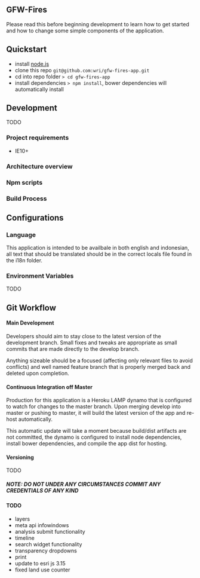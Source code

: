 GFW-Fires
---
Please read this before beginning development to learn how to get started and how to change some simple components of the application.

## Quickstart
- install [node.js](http://nodejs.org/)
- clone this repo `git@github.com:wri/gfw-fires-app.git`
- cd into repo folder `> cd gfw-fires-app`
- install dependencies `> npm install`, bower dependencies will automatically install

## Development
<p>TODO</p>

### Project requirements
- IE10+
### Architecture overview
### Npm scripts
### Build Process

## Configurations

### Language
<p>This application is intended to be availbale in both english and indonesian, all text that should be translated should be in the correct locals file found in the i18n folder.</p>

### Environment Variables
<p>TODO</p>

## Git Workflow

#### Main Development
<p>Developers should aim to stay close to the latest version of the development branch. Small fixes and tweaks are appropriate as small commits that are made directly to the develop branch.</p>
<p>Anything sizeable should be a focused (affecting only relevant files to avoid conflicts) and well named feature branch that is properly merged back and deleted upon completion.</p>

#### Continuous Integration off Master
<p>Production for this application is a Heroku LAMP dynamo that is configured to watch for changes to the master branch. Upon merging develop into master or pushing to master, it will build the latest version of the app and re-host automatically.</p>
<p>This automatic update will take a moment because build/dist artifacts are not committed, the dynamo is configured to install node dependencies, install bower dependencies, and compile the app dist for hosting.</p>

#### Versioning
<p>TODO</p>

##### NOTE: DO NOT UNDER ANY CIRCUMSTANCES COMMIT ANY CREDENTIALS OF ANY KIND

#### TODO
- layers
- meta api infowindows
- analysis submit functionality
- timeline
- search widget functionality
- transparency dropdowns
- print
- update to esri js 3.15
- fixed land use counter
